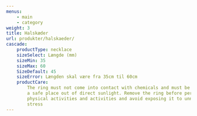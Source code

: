 ```yaml
---
menus:
    - main
    - category
weight: 3
title: Halskæder
url: produkter/halskaeder/
cascade:
    productType: necklace
    sizeSelect: Længde (mm)
    sizeMin: 35
    sizeMax: 60
    SizeDefault: 45
    sizeError: Længden skal være fra 35cm til 60cm
    productCare:
        The ring must not come into contact with chemicals and must be stored in
        a safe place out of direct sunlight. Remove the ring before performing
        physical activities and activities and avoid exposing it to unnecessary
        stress
---
```

